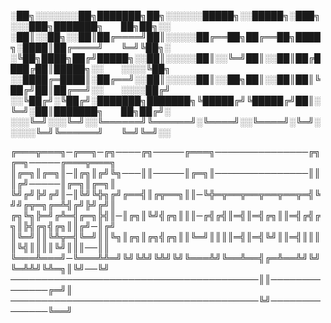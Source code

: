 
░██╗░░░░░░░██╗███████╗██╗░░░░░░█████╗░░█████╗░███╗░░░███╗███████╗  ██╗██╗░░
░██║░░██╗░░██║██╔════╝██║░░░░░██╔══██╗██╔══██╗████╗░████║██╔════╝  ╚═╝╚██╗░
░╚██╗████╗██╔╝█████╗░░██║░░░░░██║░░╚═╝██║░░██║██╔████╔██║█████╗░░  ░░░░╚██╗
░░████╔═████║░██╔══╝░░██║░░░░░██║░░██╗██║░░██║██║╚██╔╝██║██╔══╝░░  ░░░░██╔╝
░░╚██╔╝░╚██╔╝░███████╗███████╗╚█████╔╝╚█████╔╝██║░╚═╝░██║███████╗  ██╗██╔╝░
░░░╚═╝░░░╚═╝░░╚══════╝╚══════╝░╚════╝░░╚════╝░╚═╝░░░░░╚═╝╚══════╝  ╚═╝╚═╝░░



╔═══╦═══╗─╔══╗─╔╗────╔╗─────╔═══╗───────────────╔╗╔═╗─────╔═══╦═══╗
║╔═╗║╔═╗║─║╔╗║╔╝╚╗───║║─────║╔═╗║───────────────║║║╔╝─────║╔═╗║╔═╗║
╚╝╔╝╠╝╔╝║─║╚╝╚╬╗╔╝╔══╣║╔╦══╗║║─╚╬═╦══╦══╦══╦══╦═╣╚╝╝╔╦═╗╔═╩╣╔╝╠╝╔╝║
╔╗╚╗╠═╝╔╩═╣╔═╗╠╣║─║╔╗║╚╝╣╔╗║║║─╔╣╔╣║═╣║═╣╔╗║║═╣╔╣╔╗║╠╣╔╗╣╔╗║║╔╝─║╔╝
║╚═╝║║╚╩╦═╣╚═╝║║╚╗║╔╗║╔╗╣╔╗║║╚═╝║║║║═╣║═╣╚╝║║═╣║║║║╚╣║║║║╚╝║║║──║║
╚═══╩═══╝─╚═══╩╩═╝╚╝╚╩╝╚╩╝╚╝╚═══╩╝╚══╩══╣╔═╩══╩╝╚╝╚═╩╩╝╚╩═╗║╚╝──╚╝
────────────────────────────────────────║║──────────────╔═╝║
────────────────────────────────────────╚╝──────────────╚══╝
